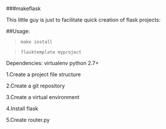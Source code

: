 ###makeflask


This little guy is just to facilitate quick creation of flask projects:

##Usage:

>`make install` 

>`flasktemplate myproject`


Dependencies:
    virtualenv
    python 2.7+

1.Create a project file structure

2.Create a git repository

3.Create a virtual environment

4.Install flask

5.Create router.py
